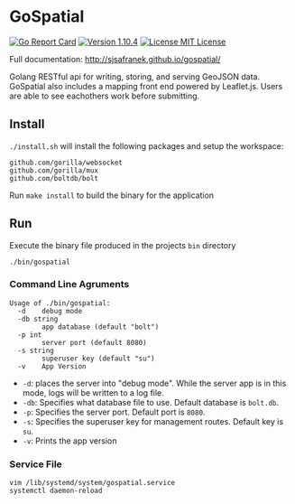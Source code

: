 # GoSpatial
[![Go Report Card](https://goreportcard.com/badge/github.com/sjsafranek/gospatial)](https://goreportcard.com/report/github.com/sjsafranek/gospatial)
[![Version 1.10.4](https://img.shields.io/badge/version-1.10-brightgreen.svg)](http://sjsafranek.github.io/gospatial/)
[![License MIT License](https://img.shields.io/github/license/mashape/apistatus.svg)](http://sjsafranek.github.io/gospatial/)

Full documentation: http://sjsafranek.github.io/gospatial/

Golang RESTful api for writing, storing, and serving GeoJSON data. GoSpatial also includes a mapping front end powered by Leaflet.js. Users are able to see eachothers work before submitting.


## Install
``./install.sh`` will install the following packages and setup the workspace:

	github.com/gorilla/websocket
	github.com/gorilla/mux
	github.com/boltdb/bolt

Run ``make install`` to build the binary for the application


## Run
Execute the binary file produced in the projects `bin` directory

 	./bin/gospatial


### Command Line Agruments

	Usage of ./bin/gospatial:
	  -d	debug mode
	  -db string
	    	app database (default "bolt")
	  -p int
	    	server port (default 8080)
	  -s string
	    	superuser key (default "su")
	  -v	App Version

 - `-d`: places the server into "debug mode". While the server app is in this mode, logs will be written to a log file.
 - `-db`: Specifies what database file to use. Default database is `bolt.db`.
 - `-p`: Specifies the server port. Default port is `8080`.
 - `-s`: Specifies the superuser key for management routes. Default key is `su`.
 - `-v`: Prints the app version

### Service File

	vim /lib/systemd/system/gospatial.service
	systemctl daemon-reload
	

